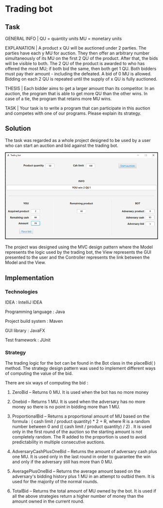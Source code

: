 # Trading bot
## Task
GENERAL INFO | QU = quantity units MU = monetary units

EXPLANATION | A product x QU will be auctioned under 2 parties.
The parties have each y MU for auction. They then offer an arbitrary number simultaneously of its MU on
the first 2 QU of the product. After that, the bids will be visible to both.
The 2 QU of the product is awarded to who has offered the most MU; if both bid the same, then both get 1
QU. Both bidders must pay their amount - including the defeated. A bid of 0 MU is allowed. Bidding on each
2 QU is repeated until the supply of x QU is fully auctioned.

THESIS | Each bidder aims to get a larger amount than its competitor.
In an auction, the program that is able to get more QU than the other wins. In case of a tie, the program that
retains more MU wins.

TASK | Your task is to write a program that can participate in this auction and competes with one of our programs.
Please explain its strategy.

## Solution

The task was regarded as a whole project designed to be used by a user who can start an auction and bid against the trading bot. 

<p align="center">
  <img src="https://github.com/cosmacatalin98/trading-bot/blob/master/trading_bot_gui.png?raw=true"/>
</p>

The project was designed using the MVC design pattern where the Model represents the logic used by the trading bot, the View represents the GUI presented to the user and the Controller represents the link between the Model and the View.

## Implementation
### Technologies 

IDEA : IntelliJ IDEA

Programming language : Java

Project build system : Maven

GUI library : JavaFX

Test framework : JUnit 

### Strategy
The trading logic for the bot can be found in the Bot class in the placeBid( ) method. The strategy design pattern was used to implement different ways of computing the value of the bid.

There are six ways of computing the bid :

1. ZeroBid – Returns 0 MU. It is used when the bot has no more money

2. Onebid – Returns 1 MU. It is used when the adversary has no more money so there is no point in bidding more than 1 MU.

3. ProportionalBid – Returns a proportional amount of MU based on the formula : ( cash limit / product quantity) * 2 + R, where R is a random number between 0 and (( cash limit / product quantity) / 2) . It is used only in the first round of the auction so the starting amount is not completely random. The R added to the proportion is used to avoid predictability in multiple consecutive auctions.

4. AdversaryCashPlusOneBid – Returns the amount of adversary cash plus one MU. It is used only in the last round in order to guarantee the win and only if the adversary still has more than 0 MU.

5. AveragePlusOneBid – Returns the average amount based on the adversary's bidding history plus 1 MU in an attempt to outbid them. It is used for the majority of the normal rounds.

6. TotalBid – Returns the total amount of MU owned by the bot. It is used if all the above strategies return a higher number of money than the amount owned in the current round.  


